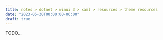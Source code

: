 ```yaml
---
title: notes > dotnet > winui 3 > xaml > resources > theme resources
date: "2023-05-30T00:00:00-06:00"
draft: true
---
```


TODO...